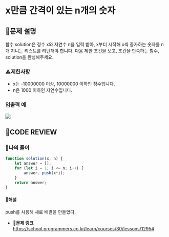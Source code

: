 # x만큼 간격이 있는 n개의 숫자

## **📝문제 설명**
함수 solution은 정수 x와 자연수 n을 입력 받아, x부터 시작해 x씩 증가하는 숫자를 n개 지니는 리스트를 리턴해야 합니다. 다음 제한 조건을 보고, 조건을 만족하는 함수, solution을 완성해주세요.
### **⚠제한사항**
- x는 -10000000 이상, 10000000 이하인 정수입니다.
- n은 1000 이하인 자연수입니다.
### **입출력 예**
![](https://velog.velcdn.com/images/ssori0421/post/9d3c9ad7-0c3b-49c0-b63c-3193c3af43c1/image.png)

## **🧐CODE REVIEW**
### **🧾나의 풀이**

```js
function solution(x, n) {
    let answer = [];
    for (let i = 1; i <= n; i++) {
        answer. push(x*i);
    }
    return answer;
}

```

#### **📝해설**
push를 사용해 새로 배열을 만들었다.

- **🔗문제 링크**<br/>
https://school.programmers.co.kr/learn/courses/30/lessons/12954

